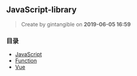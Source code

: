 ## JavaScript-library

> Create by gintangible on **2019-06-05 16:59** 

### 目录

* [JavaScript](./JavaScript/README.md)
* [Function](./Function/README.md)
* [Vue](./Vue/README.md)

